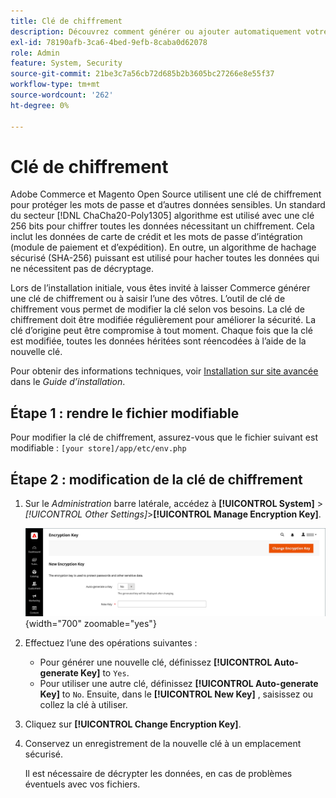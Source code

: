 ```yaml
---
title: Clé de chiffrement
description: Découvrez comment générer ou ajouter automatiquement votre propre clé de chiffrement, qui doit être modifiée régulièrement pour améliorer la sécurité.
exl-id: 78190afb-3ca6-4bed-9efb-8caba0d62078
role: Admin
feature: System, Security
source-git-commit: 21be3c7a56cb72d685b2b3605bc27266e8e55f37
workflow-type: tm+mt
source-wordcount: '262'
ht-degree: 0%

---
```


# Clé de chiffrement

Adobe Commerce et Magento Open Source utilisent une clé de chiffrement pour protéger les mots de passe et d’autres données sensibles. Un standard du secteur [!DNL ChaCha20-Poly1305] algorithme est utilisé avec une clé 256 bits pour chiffrer toutes les données nécessitant un chiffrement. Cela inclut les données de carte de crédit et les mots de passe d’intégration (module de paiement et d’expédition). En outre, un algorithme de hachage sécurisé (SHA-256) puissant est utilisé pour hacher toutes les données qui ne nécessitent pas de décryptage.

Lors de l’installation initiale, vous êtes invité à laisser Commerce générer une clé de chiffrement ou à saisir l’une des vôtres. L’outil de clé de chiffrement vous permet de modifier la clé selon vos besoins. La clé de chiffrement doit être modifiée régulièrement pour améliorer la sécurité. La clé d’origine peut être compromise à tout moment. Chaque fois que la clé est modifiée, toutes les données héritées sont réencodées à l’aide de la nouvelle clé.

Pour obtenir des informations techniques, voir [Installation sur site avancée](https://experienceleague.adobe.com/docs/commerce-operations/installation-guide/advanced.html) dans le _Guide d’installation_.

## Étape 1 : rendre le fichier modifiable

Pour modifier la clé de chiffrement, assurez-vous que le fichier suivant est modifiable : `[your store]/app/etc/env.php`

## Étape 2 : modification de la clé de chiffrement

1. Sur le _Administration_ barre latérale, accédez à **[!UICONTROL System]** > _[!UICONTROL Other Settings]_>**[!UICONTROL Manage Encryption Key]**.

   ![Clé de chiffrement système](./assets/encryption-key.png){width="700" zoomable="yes"}

1. Effectuez l’une des opérations suivantes :

   - Pour générer une nouvelle clé, définissez **[!UICONTROL Auto-generate Key]** to `Yes`.
   - Pour utiliser une autre clé, définissez **[!UICONTROL Auto-generate Key]** to `No`. Ensuite, dans le **[!UICONTROL New Key]** , saisissez ou collez la clé à utiliser.

1. Cliquez sur **[!UICONTROL Change Encryption Key]**.

1. Conservez un enregistrement de la nouvelle clé à un emplacement sécurisé.

   Il est nécessaire de décrypter les données, en cas de problèmes éventuels avec vos fichiers.
